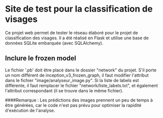 # Site de test pour la classification de visages

Ce projet web permet de tester le réseau élaboré pour le projet de classification 
des visages. Il a été réalisé en Flask et utilise une base de données SQLite embarquée
(avec SQLAlchemy). 

## Inclure le frozen model
Le fichier '.pb' doit être placé dans le dossier "network" du projet. S'il porte 
un nom différent de inception_v3_frozen_graph, il faut modifier l'attribut dans 
le fichier "image/analyseur_image.py". Si la liste de labels est différente, il
faut remplacer le fichier "network/liste_labels.txt", et également l'attribut
correspondant (il se trouve dans le même fichier).

####Remarque :
Les prédictions des images prennent un peu de temps à être générées, car le code n'est
pas prévu pour optimiser la rapidité d'exécution de l'analyse. 